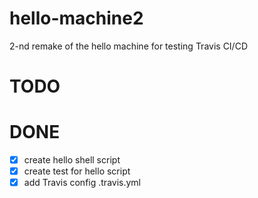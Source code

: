 # hello-machine2
2-nd remake of the hello machine for testing Travis CI/CD

# TODO


# DONE

- [x] create hello shell script
- [x] create test for hello script
- [x] add Travis config .travis.yml
